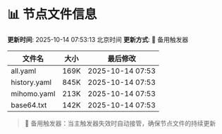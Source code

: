 # 📊 节点文件信息

**更新时间**: 2025-10-14 07:53:13 北京时间
**更新方式**: 🔄 备用触发器

| 文件名 | 大小 | 最后修改 |
|--------|------|----------|
| all.yaml | 169K | 2025-10-14 07:53 |
| history.yaml | 845K | 2025-10-14 07:53 |
| mihomo.yaml | 213K | 2025-10-14 07:53 |
| base64.txt | 142K | 2025-10-14 07:53 |

> 🔄 备用触发器：当主触发器失效时自动接管，确保节点文件的持续更新
